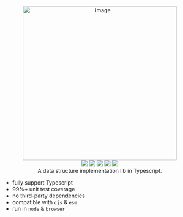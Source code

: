 <p align="center">
<img width="402" alt="image" src="https://user-images.githubusercontent.com/102238922/194814999-549a9af3-a588-4e5b-8981-70147786ea9d.png">
<br>

<img src="https://img.shields.io/npm/v/dori">
<img src="https://img.shields.io/npm/dw/dori" >
<img src="https://img.shields.io/bundlephobia/minzip/dori?label=bundle">
<img src="https://img.shields.io/github/commit-activity/w/sun0day/dori" >
<img src="https://img.shields.io/github/search/sun0day/dori/goto?color=%23812461">
<br>
A data structure implementation lib in Typescript.
</p>

- fully support Typescript
- 99%+ unit test coverage
- no third-party dependencies
- compatible with `cjs` & `esm`
- run in `node` & `browser`
